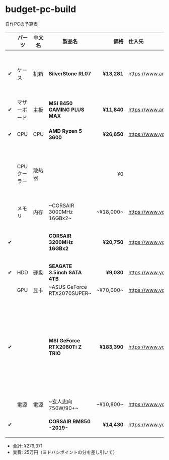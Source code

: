 # budget-pc-build
自作PCの予算表

|  | パーツ | 中文名 | 製品名 | 価格 | 仕入先 | 備考 |
| --- | --- | --- | --- | ---: | :--- | --- |
| &#x2714; | ケース | 机箱 | **SilverStone RL07** | **&yen;13,281** | https://www.amazon.co.jp/gp/product/B077TXNT8L/ | ミドルタワー。黒と赤でかっこいい |
| &#x2714; | マザーボード | 主板 | **MSI B450 GAMING PLUS MAX** | **&yen;11,840** | https://www.amazon.co.jp/dp/B07W8WKV67/ | 黒と赤でかっこいい |
| &#x2714; | CPU | CPU | **AMD Ryzen 5 3600** | **&yen;26,650** | https://www.yodobashi.com/product/100000001004635375/ | 6コアあれば十分 |
|  | CPUクーラー | 散热器 |  | &yen;0 |  | とりあえずは純正の使ってたらええんちゃう？ |
|  | メモリ | 内存 | ~CORSAIR 3000MHz 16GBx2~ | ~&yen;18,000~ | https://www.yodobashi.com/product/100000001003821892/ |  |
| &#x2714; |  |  | **CORSAIR 3200MHz 16GBx2** | **&yen;20,750** | https://www.yodobashi.com/product/100000001005581573/ | なんとなくちょっといいのにした |
| &#x2714; | HDD | 硬盘 | **SEAGATE 3.5inch SATA 4TB** | **&yen;9,030** | https://www.yodobashi.com/product/100000001003675239/ |  |
|  | GPU | 显卡 | ~ASUS GeForce RTX2070SUPER~ | ~&yen;70,000~ | https://www.yodobashi.com/product/100000001004918245/ |  |
| &#x2714; |  |  | **MSI GeForce RTX2080Ti Z TRIO** | **&yen;183,390** | https://www.yodobashi.com/product/100000001005590984/ | 欲を言えば2080Tiが欲しい！ → 本当に買ってしまいそう... → 本当に買ってしまった |
|  | 電源 | 電源 | ~玄人志向 750W/90+~ | ~&yen;10,800~ | https://www.yodobashi.com/product/100000001003752199/ |  |
| &#x2714; |  |  | **CORSAIR RM850 -2019-** | **&yen;14,430** | https://www.yodobashi.com/product/100000001004485887/ | コルセアかっこいい |

- 合計: &yen;279,371
- 実費: 25万円（ヨドバシポイントの分を差し引いて）
